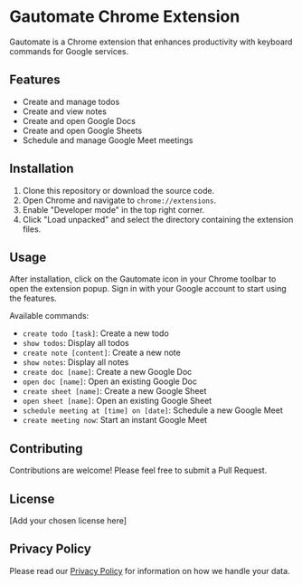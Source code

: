 # Gautomate Chrome Extension

Gautomate is a Chrome extension that enhances productivity with keyboard commands for Google services.

## Features

- Create and manage todos
- Create and view notes
- Create and open Google Docs
- Create and open Google Sheets
- Schedule and manage Google Meet meetings

## Installation

1. Clone this repository or download the source code.
2. Open Chrome and navigate to `chrome://extensions`.
3. Enable "Developer mode" in the top right corner.
4. Click "Load unpacked" and select the directory containing the extension files.

## Usage

After installation, click on the Gautomate icon in your Chrome toolbar to open the extension popup. Sign in with your Google account to start using the features.

Available commands:
- `create todo [task]`: Create a new todo
- `show todos`: Display all todos
- `create note [content]`: Create a new note
- `show notes`: Display all notes
- `create doc [name]`: Create a new Google Doc
- `open doc [name]`: Open an existing Google Doc
- `create sheet [name]`: Create a new Google Sheet
- `open sheet [name]`: Open an existing Google Sheet
- `schedule meeting at [time] on [date]`: Schedule a new Google Meet
- `create meeting now`: Start an instant Google Meet

## Contributing

Contributions are welcome! Please feel free to submit a Pull Request.

## License

[Add your chosen license here]

## Privacy Policy

Please read our [Privacy Policy](privacy_policy.md) for information on how we handle your data.